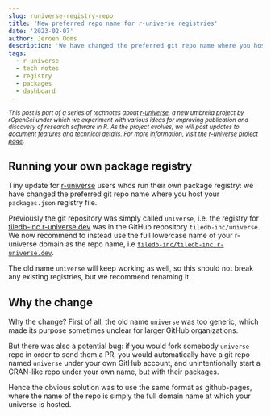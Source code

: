 ```yaml
---
slug: runiverse-registry-repo
title: 'New preferred repo name for r-universe registries'
date: '2023-02-07'
author: Jeroen Ooms
description: 'We have changed the preferred git repo name where you host your `packages.json` registry for r-universe.'
tags:
  - r-universe
  - tech notes
  - registry
  - packages
  - dashboard
---
```


<small><em>This post is part of a series of technotes about [r-universe](https://r-universe.dev), a new umbrella project by rOpenSci under which we experiment with various ideas for improving publication and discovery of research software in R.
As the project evolves, we will post updates to document features and technical details.
For more information, visit the [r-universe project page](/r-universe/).</em></small>

## Running your own package registry

Tiny update for [r-universe](https://r-universe.dev) users whos run their own package registry: we have changed the preferred git repo name where you host your `packages.json` registry file.

Previously the git repository was simply called `universe`, i.e. the registry for [tiledb-inc.r-universe.dev](https://tiledb-inc.r-universe.dev) was in the GitHub repository `tiledb-inc/universe`. We now recommend to instead use the full lowercase name of your r-universe domain as the repo name, i.e [`tiledb-inc/tiledb-inc.r-universe.dev`](https://github.com/tiledb-inc/tiledb-inc.r-universe.dev).

The old name `universe` will keep working as well, so this should not break any existing registries, but we recommend renaming it.

## Why the change

Why the change? First of all, the old name `universe` was too generic, which made its purpose sometimes unclear for larger GitHub organizations.

But there was also a potential bug: if you would fork somebody `universe` repo in order to send them a PR, you would automatically have a git repo named `universe` under your own GitHub account, and unintentionally start a CRAN-like repo under your own name, but with their packages.

Hence the obvious solution was to use the same format as github-pages, where the name of the repo is simply the full domain name at which your universe is hosted.
